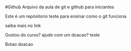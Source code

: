 #Github
Arquivo da aula de git e github para iniciantes

Este é um repósitorio teste para ensinar como o git funciona

saiba mais no link

Gostou do curso? ajude com  um doacao? teste

Botao doacao 
